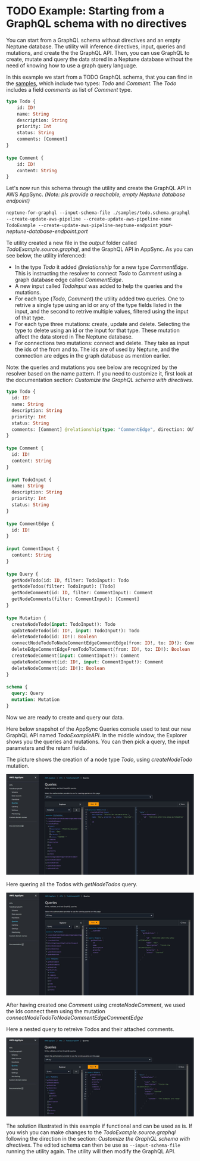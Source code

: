 # TODO Example: Starting from a GraphQL schema with no directives
You can start from a GraphQL schema without directives and an empty Neptune database. The utility will inference directives, input, queries and mutations, and create the the GraphQL API. Then, you can use GraphQL to create, mutate and query the data stored in a Neptune database without the need of knowing how to use a graph query language. 

In this example we start from a TODO GraphQL schema, that you can find in the [samples](/samples/todo.schema.graphql), which include two types: *Todo* and *Comment*. The *Todo* includes a field *comments* as list of *Comment* type.

```graphql
type Todo {
    id: ID!
    name: String
    description: String
    priority: Int
    status: String
    comments: [Comment]
}

type Comment {
    id: ID!    
    content: String
}
```

Let's now run this schema through the utility and create the GraphQL API in AWS AppSync. *(Note: pls provide a reachable, empty Neptune database endpoint)*

`neptune-for-graphql --input-schema-file ./samples/todo.schema.graphql --create-update-aws-pipeline --create-update-aws-pipeline-name TodoExample --create-update-aws-pipeline-neptune-endpoint` *your-neptune-database-endpoint:port* 

Te utility created a new file in the *output* folder called *TodoExample.source.graphql*, and the GraphQL API in AppSync. As you can see below, the utility inferenced:

- In the type *Todo* it added *@relationship* for a new type *CommentEdge*. This is instructing the resolver to connect *Todo* to *Comment* using a graph database edge called *CommentEdge*.
- A new input called *TodoInput* was added to help the queries and the mutations.
- For each type (*Todo*, *Comment*) the utility added two queries. One to retrive a single type using an id or any of the type fields listed in the input, and the second to retrive multiple values, filtered using the input of that type.
- For each type three mutations: create, update and delete. Selecting the type to delete using an id or the input for that type. These mutation affect the data stored in The Neptune database.
- For connections two mutations: connect and delete. They take as input the ids of the from and to. The ids are of used by Neptune, and the connection are edges in the graph database as mention earlier.

Note: the queries and mutations you see below are recognized by the resolver based on the name pattern. If you need to customize it, first look at the documentation section: *Customize the GraphQL schema with directives.*

```graphql
type Todo {
  id: ID!
  name: String
  description: String
  priority: Int
  status: String
  comments: [Comment] @relationship(type: "CommentEdge", direction: OUT)
}

type Comment {
  id: ID!
  content: String
}

input TodoInput {
  name: String
  description: String
  priority: Int
  status: String
}

type CommentEdge {
  id: ID!
}

input CommentInput {
  content: String
}

type Query {
  getNodeTodo(id: ID, filter: TodoInput): Todo
  getNodeTodos(filter: TodoInput): [Todo]
  getNodeComment(id: ID, filter: CommentInput): Comment
  getNodeComments(filter: CommentInput): [Comment]
}

type Mutation {
  createNodeTodo(input: TodoInput!): Todo
  updateNodeTodo(id: ID!, input: TodoInput!): Todo
  deleteNodeTodo(id: ID!): Boolean
  connectNodeTodoToNodeCommentEdgeCommentEdge(from: ID!, to: ID!): CommentEdge
  deleteEdgeCommentEdgeFromTodoToComment(from: ID!, to: ID!): Boolean
  createNodeComment(input: CommentInput!): Comment
  updateNodeComment(id: ID!, input: CommentInput!): Comment
  deleteNodeComment(id: ID!): Boolean
}

schema {
  query: Query
  mutation: Mutation
}
```

Now we are ready to create and query our data. 

Here below snapshot of the AppSync Queries console used to test our new GraphQL API named *TodoExampleAPI*.
In the middle window, the Explorer shows you the queries and mutations. You can then pick a query, the input parameters and the return fields. 

The picture shows the creation of a node type *Todo*, using *createNodeTodo* mutation.

![Create](/doc/images/todoCreate.jpg)

Here quering all the Todos with *getNodeTodos* query.

![Query](/doc/images/todoGetTodos.jpg)

After having created one *Comment* using *createNodeComment*, we used the Ids connect them using the mutation *connectNodeTodoToNodeCommentEdgeCommentEdge*

Here a nested query to retreive Todos and their attached comments.

![Query](/doc/images/todoNestedQuery.JPG)

The solution illustrated in this example if functional and can be used as is. If you wish you can make changes to the *TodoExample.source.graphql* following the direction in the section: *Customize the GraphQL schema with directives*. The edited schema can then be use as `--input-schema-file` running the utility again. The utility will then modify the GraphQL API.
